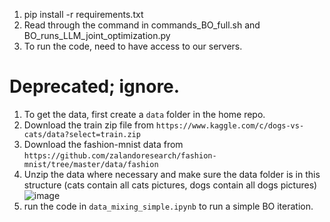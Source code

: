 1. pip install -r requirements.txt
2. Read through the command in commands_BO_full.sh and BO_runs_LLM_joint_optimization.py
3. To run the code, need to have access to our servers.

# Deprecated; ignore.
1. To get the data, first create a `data` folder in the home repo.
2. Download the train zip file from `https://www.kaggle.com/c/dogs-vs-cats/data?select=train.zip`
3. Download the fashion-mnist data from `https://github.com/zalandoresearch/fashion-mnist/tree/master/data/fashion`
4. Unzip the data where necessary and make sure the data folder is in this structure (cats contain all cats pictures, dogs contain all dogs pictures)
   ![image](https://github.com/user-attachments/assets/1f7c572a-34f4-4e74-84ae-aab9ed5a3842)
5. run the code in `data_mixing_simple.ipynb` to run a simple BO iteration.
